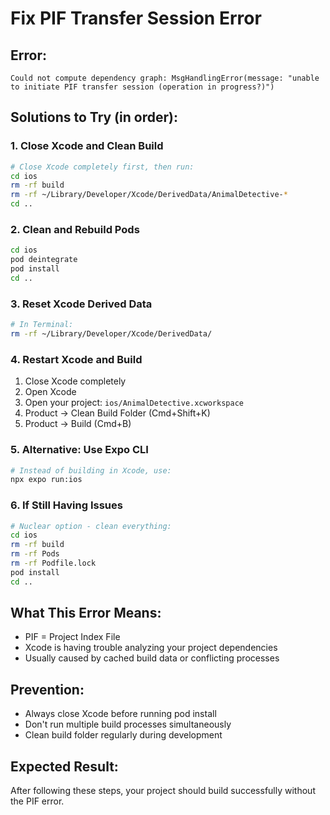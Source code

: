 # Fix PIF Transfer Session Error

## Error:
```
Could not compute dependency graph: MsgHandlingError(message: "unable to initiate PIF transfer session (operation in progress?)")
```

## Solutions to Try (in order):

### 1. Close Xcode and Clean Build
```bash
# Close Xcode completely first, then run:
cd ios
rm -rf build
rm -rf ~/Library/Developer/Xcode/DerivedData/AnimalDetective-*
cd ..
```

### 2. Clean and Rebuild Pods
```bash
cd ios
pod deintegrate
pod install
cd ..
```

### 3. Reset Xcode Derived Data
```bash
# In Terminal:
rm -rf ~/Library/Developer/Xcode/DerivedData/
```

### 4. Restart Xcode and Build
1. Close Xcode completely
2. Open Xcode
3. Open your project: `ios/AnimalDetective.xcworkspace`
4. Product → Clean Build Folder (Cmd+Shift+K)
5. Product → Build (Cmd+B)

### 5. Alternative: Use Expo CLI
```bash
# Instead of building in Xcode, use:
npx expo run:ios
```

### 6. If Still Having Issues
```bash
# Nuclear option - clean everything:
cd ios
rm -rf build
rm -rf Pods
rm -rf Podfile.lock
pod install
cd ..
```

## What This Error Means:
- PIF = Project Index File
- Xcode is having trouble analyzing your project dependencies
- Usually caused by cached build data or conflicting processes

## Prevention:
- Always close Xcode before running pod install
- Don't run multiple build processes simultaneously
- Clean build folder regularly during development

## Expected Result:
After following these steps, your project should build successfully without the PIF error.
